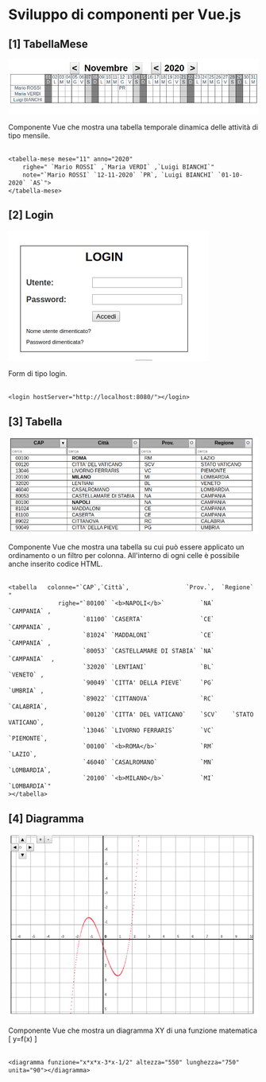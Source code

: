 # Sviluppo di componenti per Vue.js

## [1] TabellaMese

<img src="public/tabella_mese.png">

Componente Vue che mostra una tabella temporale dinamica delle attività di tipo mensile.

<pre><code>
&lt;tabella-mese mese="11" anno="2020" 
    righe=" `Mario ROSSI` ,`Maria VERDI` ,`Luigi BIANCHI`"
    note="`Mario ROSSI` `12-11-2020` `PR`, `Luigi BIANCHI` `01-10-2020` `AS`">
&lt;/tabella-mese>
</code></pre>

## [2] Login

<img src="public/login.png">

Form di tipo login.

<pre><code>
&lt;login hostServer="http://localhost:8080/">&lt;/login>
</code></pre>

## [3] Tabella

<img src="public/tabella.png">

Componente Vue che mostra una tabella su cui può essere applicato un ordinamento o un filtro per colonna. All'interno di ogni celle è possibile anche inserito codice HTML.

<pre><code>
&lt;tabella   colonne="`CAP`,`Città`,                `Prov.`,  `Regione` "
              righe="`80100` `&lt;b>NAPOLI&lt;/b>`          `NA`     `CAMPANIA` , 
                     `81100` `CASERTA`                `CE`     `CAMPANIA` ,
                     `81024` `MADDALONI`              `CE`     `CAMPANIA` ,
                     `80053` `CASTELLAMARE DI STABIA` `NA`     `CAMPANIA`  ,
                     `32020` `LENTIANI`               `BL`     `VENETO` ,
                     `90049` `CITTA' DELLA PIEVE`     `PG`     `UMBRIA` ,
                     `89022` `CITTANOVA`              `RC`     `CALABRIA`,
                     `00120` `CITTA' DEL VATICANO`    `SCV`    `STATO VATICANO`, 
                     `13046` `LIVORNO FERRARIS`       `VC`     `PIEMONTE`, 
                     `00100` `&lt;b>ROMA&lt;/b>`            `RM`     `LAZIO`, 
                     `46040` `CASALROMANO`            `MN`     `LOMBARDIA`, 
                     `20100` `&lt;b>MILANO&lt;/b>`          `MI`     `LOMBARDIA`"
>&lt;/tabella>
</code></pre>

## [4] Diagramma

<img src="public/diagramma.png">

Componente Vue che mostra un diagramma XY di una funzione matematica [ y=f(x) ]
<pre><code>
&lt;diagramma funzione="x*x*x-3*x-1/2" altezza="550" lunghezza="750" unita="90">&lt;/diagramma>

</code></pre>